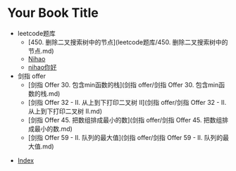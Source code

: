 # Your Book Title

- leetcode题库
  * [450. 删除二叉搜索树中的节点](leetcode题库/450. 删除二叉搜索树中的节点.md)
  * [Nihao](leetcode题库/nihao.md)
  * [nihao你好](leetcode题库/nihao你好.md)
- 剑指 offer
  * [剑指 Offer 30. 包含min函数的栈](剑指 offer/剑指 Offer 30. 包含min函数的栈.md)
  * [剑指 Offer 32 - II. 从上到下打印二叉树 II](剑指 offer/剑指 Offer 32 - II. 从上到下打印二叉树 II.md)
  * [剑指 Offer 45. 把数组排成最小的数](剑指 offer/剑指 Offer 45. 把数组排成最小的数.md)
  * [剑指 Offer 59 - II. 队列的最大值](剑指 offer/剑指 Offer 59 - II. 队列的最大值.md)
* [Index](index.md)
